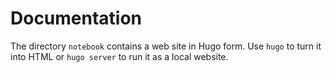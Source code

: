 # Documentation

The directory `notebook` contains a web site in Hugo form. Use `hugo` to turn
it into HTML or `hugo server` to run it as a local website.
